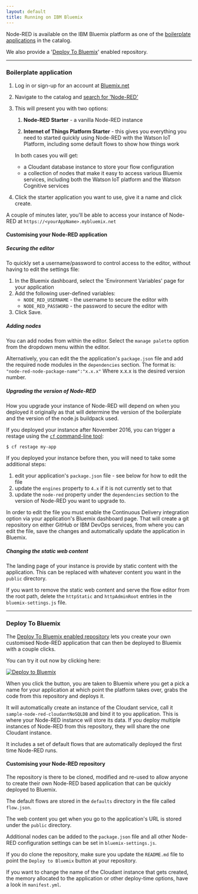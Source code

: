 ```yaml
---
layout: default
title: Running on IBM Bluemix
---
```


Node-RED is available on the IBM Bluemix platform as one of the [boilerplate applications](#boilerplate-application)
in the catalog.

We also provide a '[Deploy To Bluemix](#deploy-to-bluemix)' enabled repository.

---

### Boilerplate application

1. Log in or sign-up for an account at [Bluemix.net](http://bluemix.net)

2. Navigate to the catalog and [search for 'Node-RED'](https://console.ng.bluemix.net/catalog/starters?search=Node-RED)

3. This will present you with two options:

    1. **Node-RED Starter** - a vanilla Node-RED instance

    2. **Internet of Things Platform Starter** - this gives you everything you need
       to started quickly using Node-RED with the Watson IoT Platform, including
       some default flows to show how things work

   In both cases you will get:

     - a Cloudant database instance to store your flow configuration    
     - a collection of nodes that make it easy to access various Bluemix services, including
       both the Watson IoT platform and the Watson Cognitive services

4. Click the starter application you want to use, give it a name and click create.

A couple of minutes later, you'll be able to access your instance of Node-RED at `https://<yourAppName>.mybluemix.net`


#### Customising your Node-RED application

##### Securing the editor

To quickly set a username/password to control access to the editor, without having to
edit the settings file:

1. In the Bluemix dashboard, select the 'Environment Variables' page for your application
2. Add the following user-defined variables:
    - `NODE_RED_USERNAME` - the username to secure the editor with
    - `NODE_RED_PASSWORD` - the password to secure the editor with
3. Click Save.

##### Adding nodes

You can add nodes from within the editor. Select the `manage palette` option from
the dropdown menu within the editor.

Alternatively, you can edit the the application's `package.json` file and
add the required node modules in the `dependencies` section. The format is:
`"node-red-node-package-name":"x.x.x"` Where x.x.x is the desired version number.

##### Upgrading the version of Node-RED

How you upgrade your instance of Node-RED will depend on when you deployed it
originally as that will determine the version of the boilerplate and the version
of the node.js buildpack used.

If you deployed your instance after November 2016, you can trigger a restage
using the [`cf` command-line tool](https://console.ng.bluemix.net/docs/cli/reference/cfcommands/index.html):

    $ cf restage my-app

If you deployed your instance before then, you will need to take some additional
steps:

1. edit your application's `package.json` file - see below for how to edit the file
2. update the `engines` property to `4.x` if it is not currently set to that
3. update the `node-red` property under the `dependencies` section to the
   version of Node-RED you want to upgrade to.


In order to edit the file you must enable the Continuous Delivery integration
option via your application's Bluemix dashboard page. That will create a git repository
on either GitHub or IBM DevOps services, from where you can edit the file, save the
changes and automatically update the application in Bluemix.


##### Changing the static web content

The landing page of your instance is provide by static content with the application.
This can be replaced with whatever content you want in the `public` directory.

If you want to remove the static web content and serve the flow editor from the
root path, delete the `httpStatic` and `httpAdminRoot` entries in the `bluemix-settings.js` file.

---

### Deploy To Bluemix

The [Deploy To Bluemix enabled repository](https://github.com/node-red/node-red-bluemix-starter)
lets you create your own customised Node-RED application that can then
be deployed to Bluemix with a couple clicks.

You can try it out now by clicking here:

[![Deploy to Bluemix](https://bluemix.net/deploy/button.png)](https://bluemix.net/deploy?repository=https://github.com/node-red/node-red-bluemix-starter.git)

When you click the button, you are taken to Bluemix where you get a pick a name
for your application at which point the platform takes over, grabs the code from
this repository and deploys it.

It will automatically create an instance of the Cloudant service, call it
`sample-node-red-cloudantNoSQLDB` and bind it to you application. This is where your
Node-RED instance will store its data. If you deploy multiple instances of
Node-RED from this repository, they will share the one Cloudant instance.

It includes a set of default flows that are automatically deployed the first time
Node-RED runs.

#### Customising your Node-RED repository

The repository is there to be cloned, modified and re-used to allow anyone to create
their own Node-RED based application that can be quickly deployed to Bluemix.

The default flows are stored in the `defaults` directory in the file called `flow.json`.

The web content you get when you go to the application's URL is stored under the
`public` directory.

Additional nodes can be added to the `package.json` file and all other Node-RED
configuration settings can be set in `bluemix-settings.js`.

If you do clone the repository, make sure you update the `README.md` file to point
the `Deploy to Bluemix` button at your repository.

If you want to change the name of the Cloudant instance that gets created, the memory
allocated to the application or other deploy-time options, have a look in `manifest.yml`.
